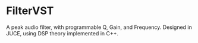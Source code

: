 # FilterVST
 A peak audio filter, with programmable Q, Gain, and Frequency. Designed in JUCE, using DSP theory implemented in C++.
